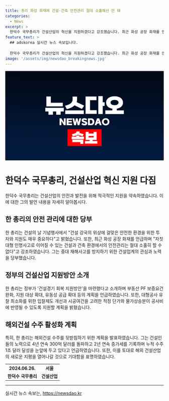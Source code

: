 ```yaml
---
title: 총리 화성 화재에 건설·건축 안전관리 절대 소홀해선 안 돼
categories:
  - News
excerpt: >
  한덕수 국무총리가 건설산업의 혁신을 지원하겠다고 강조했습니다. 최근 화성 공장 화재를 언급하며 안전한 건설 환경의 중요성을 강조했고, 정부가 건설경기 회복을 위한 다양한 지원책을 추진 중이라고 소개했습니다. 또한 해외건설 수주를 뒷받침하고, 누적 수주 1조 달러 달성을 목표로 건설산업의 새로운 지평을 열어갈 것으로 기대했습니다.
feature_text: >
  ## adskorea 실시간 뉴스 속보입니다.

  한덕수 국무총리가 건설산업의 혁신을 지원하겠다고 강조했습니다. 최근 화성 공장 화재를 언급하며 안전한 건설 환경의 중요성을 강조했고, 정부가 건설경기 회복을 위한 다양한 지원책을 추진 중이라고 소개했습니다. 또한 해외건설 수주를 뒷받침하고, 누적 수주 1조 달러 달성을 목표로 건설산업의 새로운 지평을 열어갈 것으로 기대했습니다.
image: '/assets/img/newsdao_breakingnews.jpg'
---
```


<p><img src="/assets/img/newsdao_breakingnews.jpg" alt="adskorea 속보" /></p>

<h1>한덕수 국무총리, 건설산업 혁신 지원 다짐</h1>

<p data-ke-size="size16">한덕수 국무총리는 건설산업의 안전과 발전을 위해 적극적인 지원을 약속하였습니다. 이에 대한 그의 발언 내용을 자세히 알아봅시다.</p>

<h2>한 총리의 안전 관리에 대한 당부</h2>

<p data-ke-size="size16">한 총리는 건설의 날 기념행사에서 "건설 강국의 위상에 걸맞은 안전한 환경을 위한 투자와 지원도 매우 중요하다"고 밝혔습니다. 또한, 최근 화성 공장 화재를 언급하며 "자칫 대형 인명사고로 이어질 수 있는 건설과 건축 환경에서의 안전관리는 절대 소홀히 할 수 없다"고 강조하였습니다. 그는 중대 재해사고를 방지하기 위한 건설업계의 관심과 노력을 당부했습니다.</p>

<h2>정부의 건설산업 지원방안 소개</h2>

<p data-ke-size="size16">한 총리는 정부가 '건설경기 회복 지원방안'을 마련했다고 소개하며 부동산 PF 보증요건 완화, 지원 대상 확대, 유동성 공급 확대 등의 계획을 언급하였습니다. 또한, 대형공사 유찰 최소화를 위한 입찰제도 개선과 시공여건을 고려한 적정 단가와 물가상승분이 공사비에 반영될 수 있도록 지원할 계획을 밝혔습니다.</p>

<h2>해외건설 수주 활성화 계획</h2>

<p data-ke-size="size16">특히, 한 총리는 해외건설 수주를 뒷받침하기 위한 계획을 발표하였습니다. 그는 건설인들의 노력으로 4년 연속 300억 달러를 돌파하고 2년 연속 증가세를 기록하며 누적 수주 1조 달러 달성을 눈앞에 두고 있다고 언급하였습니다. 또한, 이를 토대로 해외 건설산업의 새로운 지평을 열어나갈 것으로 기대함을 표명하였습니다.</p>

<table>
<tbody>
<tr>
<td style="text-align: center; height: 17px;"><b>2024.06.26.</b></td>
<td style="text-align: center; height: 17px;"><b>서울</b></td>
</tr>
<tr>
<td style="text-align: center; height: 17px;"><b>한덕수 국무총리</b></td>
<td style="text-align: center; height: 17px;"><b>건설산업</b></td>
</tr>
</tbody>
</table>

<hr>
실시간 뉴스 속보는, <a href="https://newsdao.kr" rel="dofollow">https://newsdao.kr</a>


